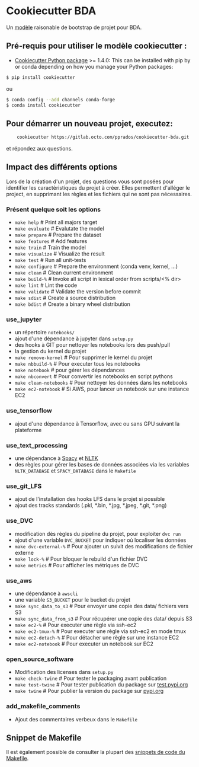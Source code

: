 # Cookiecutter BDA

Un [modèle](https://gitlab.octo.com/pprados/cookiecutter-bda) raisonable de bootstrap de projet pour BDA.

## Pré-requis pour utiliser le modèle cookiecutter :
 - [Cookiecutter Python package](http://cookiecutter.readthedocs.org/en/latest/installation.html) >= 1.4.0: This can be installed with pip by or conda depending on how you manage your Python packages:

```bash
$ pip install cookiecutter
```

ou

```bash
$ conda config --add channels conda-forge
$ conda install cookiecutter
```


## Pour démarrer un nouveau projet, executez:
```bash
    cookiecutter https://gitlab.octo.com/pprados/cookiecutter-bda.git
```
et répondez aux questions.

## Impact des différents options
Lors de la création d'un projet, des questions vous sont posées
pour identifier les caractèristiques du projet à créer.
Elles permettent d'alléger le project, en supprimant les règles
et les fichiers qui ne sont pas nécessaires.

### Présent quelque soit les options
- `make help` # Print all majors target
- `make evaluate` # Evalutate the model 
- `make prepare` # Prepare the dataset
- `make features` # Add features
- `make train` # Train the model
- `make visualize` # Visualize the result
- `make test` # Run all unit-tests
- `make configure`  # Prepare the environment (conda venv, kernel, ...)
- `make clean` # Clean current environment
- `make build-%` # Invoke all script in lexical order from scripts/<% dir> 
- `make lint` # Lint the code
- `make validate` # Validate the version before commit
- `make sdist` # Create a source distribution
- `make bdist` # Create a binary wheel distribution

### use_jupyter
- un répertoire `notebooks/`
- ajout d'une dépendance à jupyter dans `setup.py`
- des hooks à GIT pour nettoyer les notebooks lors des push/pull
- la gestion du kernel du projet
- `make remove-kernel` # Pour supprimer le kernel du projet
- `make nbbuild-%` # Pour executer tous les notebooks
- `make notebook` # pour gérer les dépendances
- `make nbconvert` # Pour convertir les notebooks en script pythons
- `make clean-notebooks` # Pour nettoyer les données dans les notebooks
- `make ec2-notebook` # Si AWS, pour lancer un notebook sur une instance EC2
 
### use_tensorflow
- ajout d'une dépendance à Tensorflow, avec ou sans GPU suivant la plateforme

### use_text_processing
- une dépendance à [Spacy](https://spacy.io/) et [NLTK](https://www.nltk.org/)
- des règles pour gérer les bases de données associées via les variables 
`NLTK_DATABASE` et `SPACY_DATABASE` dans le `Makefile`
 
### use_git_LFS
- ajout de l'installation des hooks LFS dans le projet si possible
- ajout des tracks standards (.pkl, *.bin, *.jpg, *.jpeg, *.git, *.png)

### use_DVC
- modification dès règles du pipeline du projet, pour exploiter `dvc run`
- ajout d'une variable `DVC_BUCKET` pour indiquer où localiser les données
- `make dvc-external-%` # Pour ajouter un suivit des modifications de fichier externe
- `make lock-%` # Pour bloquer le rebuild d'un fichier DVC
- `make metrics` # Pour afficher les métriques de DVC

### use_aws
- une dépendance à `awscli`
- une variable `S3_BUCKET` pour le bucket du projet
- `make sync_data_to_s3` # Pour envoyer une copie des data/ fichiers vers S3
- `make sync_data_from_s3` # Pour récupérer une copie des data/ depuis S3
- `make ec2-%` # Pour executer une règle via ssh-ec2
- `make ec2-tmux-%` # Pour executer une règle via ssh-ec2 en mode tmux
- `make ec2-detach-%` # Pour détacher une règle sur une instance EC2
- `make ec2-notebook` # Pour executer un notebook sur EC2

### open_source_software
- Modification des licenses dans `setup.py`
- `make check-twine` # Pour tester le packaging avant publication
- `make test-twine` # Pour tester publication du package sur [test.pypi.org]((http://test.pypi.org))
- `make twine` # Pour publier la version du package sur [pypi.org](http://pypi.org)

### add_makefile_comments
- Ajout des commentaires verbeux dans le `Makefile`

## Snippet de Makefile
Il est également possible de consulter la plupart des [snippets de code
du Makefile](Makefile.snippet).

